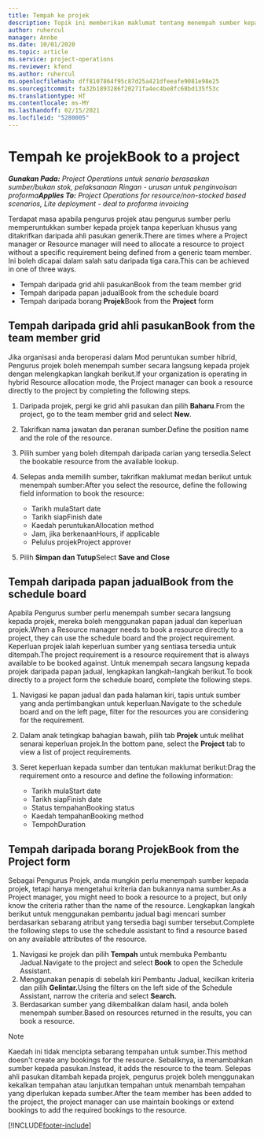 ```yaml
---
title: Tempah ke projek
description: Topik ini memberikan maklumat tentang menempah sumber kepada projek.
author: ruhercul
manager: Annbe
ms.date: 10/01/2020
ms.topic: article
ms.service: project-operations
ms.reviewer: kfend
ms.author: ruhercul
ms.openlocfilehash: dff8107864f95c87d25a421dfeeafe9081e98e25
ms.sourcegitcommit: fa32b1893286f20271fa4ec4be8fc68bd135f53c
ms.translationtype: HT
ms.contentlocale: ms-MY
ms.lasthandoff: 02/15/2021
ms.locfileid: "5280005"
---
```

# <a name="book-to-a-project"></a><span data-ttu-id="26ca3-103">Tempah ke projek</span><span class="sxs-lookup"><span data-stu-id="26ca3-103">Book to a project</span></span>

<span data-ttu-id="26ca3-104">_**Gunakan Pada:** Project Operations untuk senario berasaskan sumber/bukan stok, pelaksanaan Ringan - urusan untuk penginvoisan proforma_</span><span class="sxs-lookup"><span data-stu-id="26ca3-104">_**Applies To:** Project Operations for resource/non-stocked based scenarios, Lite deployment - deal to proforma invoicing_</span></span>

<span data-ttu-id="26ca3-105">Terdapat masa apabila pengurus projek atau pengurus sumber perlu memperuntukkan sumber kepada projek tanpa keperluan khusus yang ditakrifkan daripada ahli pasukan generik.</span><span class="sxs-lookup"><span data-stu-id="26ca3-105">There are times where a Project manager or Resource manager will need to allocate a resource to project without a specific requirement being defined from a generic team member.</span></span> <span data-ttu-id="26ca3-106">Ini boleh dicapai dalam salah satu daripada tiga cara.</span><span class="sxs-lookup"><span data-stu-id="26ca3-106">This can be achieved in one of three ways.</span></span>

- <span data-ttu-id="26ca3-107">Tempah daripada grid ahli pasukan</span><span class="sxs-lookup"><span data-stu-id="26ca3-107">Book from the team member grid</span></span>
- <span data-ttu-id="26ca3-108">Tempah daripada papan jadual</span><span class="sxs-lookup"><span data-stu-id="26ca3-108">Book from the schedule board</span></span>
- <span data-ttu-id="26ca3-109">Tempah daripada borang **Projek**</span><span class="sxs-lookup"><span data-stu-id="26ca3-109">Book from the **Project** form</span></span>

## <a name="book-from-the-team-member-grid"></a><span data-ttu-id="26ca3-110">Tempah daripada grid ahli pasukan</span><span class="sxs-lookup"><span data-stu-id="26ca3-110">Book from the team member grid</span></span>

<span data-ttu-id="26ca3-111">Jika organisasi anda beroperasi dalam Mod peruntukan sumber hibrid, Pengurus projek boleh menempah sumber secara langsung kepada projek dengan melengkapkan langkah berikut.</span><span class="sxs-lookup"><span data-stu-id="26ca3-111">If your organization is operating in hybrid Resource allocation mode, the Project manager can book a resource directly to the project by completing the following steps.</span></span>

1. <span data-ttu-id="26ca3-112">Daripada projek, pergi ke grid ahli pasukan dan pilih **Baharu**.</span><span class="sxs-lookup"><span data-stu-id="26ca3-112">From the project, go to the team member grid and select **New**.</span></span>
2. <span data-ttu-id="26ca3-113">Takrifkan nama jawatan dan peranan sumber.</span><span class="sxs-lookup"><span data-stu-id="26ca3-113">Define the position name and the role of the resource.</span></span>
3. <span data-ttu-id="26ca3-114">Pilih sumber yang boleh ditempah daripada carian yang tersedia.</span><span class="sxs-lookup"><span data-stu-id="26ca3-114">Select the bookable resource from the available lookup.</span></span>
4. <span data-ttu-id="26ca3-115">Selepas anda memilih sumber, takrifkan maklumat medan berikut untuk menempah sumber:</span><span class="sxs-lookup"><span data-stu-id="26ca3-115">After you select the resource, define the following field information to book the resource:</span></span>

    - <span data-ttu-id="26ca3-116">Tarikh mula</span><span class="sxs-lookup"><span data-stu-id="26ca3-116">Start date</span></span>
    - <span data-ttu-id="26ca3-117">Tarikh siap</span><span class="sxs-lookup"><span data-stu-id="26ca3-117">Finish date</span></span>
    - <span data-ttu-id="26ca3-118">Kaedah peruntukan</span><span class="sxs-lookup"><span data-stu-id="26ca3-118">Allocation method</span></span>
    - <span data-ttu-id="26ca3-119">Jam, jika berkenaan</span><span class="sxs-lookup"><span data-stu-id="26ca3-119">Hours, if applicable</span></span>
    - <span data-ttu-id="26ca3-120">Pelulus projek</span><span class="sxs-lookup"><span data-stu-id="26ca3-120">Project approver</span></span>

6. <span data-ttu-id="26ca3-121">Pilih **Simpan dan Tutup**</span><span class="sxs-lookup"><span data-stu-id="26ca3-121">Select **Save and Close**</span></span>

## <a name="book-from-the-schedule-board"></a><span data-ttu-id="26ca3-122">Tempah daripada papan jadual</span><span class="sxs-lookup"><span data-stu-id="26ca3-122">Book from the schedule board</span></span>

<span data-ttu-id="26ca3-123">Apabila Pengurus sumber perlu menempah sumber secara langsung kepada projek, mereka boleh menggunakan papan jadual dan keperluan projek.</span><span class="sxs-lookup"><span data-stu-id="26ca3-123">When a Resource manager needs to book a resource directly to a project, they can use the schedule board and the project requirement.</span></span> <span data-ttu-id="26ca3-124">Keperluan projek ialah keperluan sumber yang sentiasa tersedia untuk ditempah.</span><span class="sxs-lookup"><span data-stu-id="26ca3-124">The project requirement is a resource requirement that is always available to be booked against.</span></span> <span data-ttu-id="26ca3-125">Untuk menempah secara langsung kepada projek daripada papan jadual, lengkapkan langkah-langkah berikut.</span><span class="sxs-lookup"><span data-stu-id="26ca3-125">To book directly to a project form the schedule board, complete the following steps.</span></span>

1. <span data-ttu-id="26ca3-126">Navigasi ke papan jadual dan pada halaman kiri, tapis untuk sumber yang anda pertimbangkan untuk keperluan.</span><span class="sxs-lookup"><span data-stu-id="26ca3-126">Navigate to the schedule board and on the left page, filter for the resources you are considering for the requirement.</span></span>
2. <span data-ttu-id="26ca3-127">Dalam anak tetingkap bahagian bawah, pilih tab **Projek** untuk melihat senarai keperluan projek.</span><span class="sxs-lookup"><span data-stu-id="26ca3-127">In the bottom pane, select the **Project** tab to view a list of project requirements.</span></span>
3. <span data-ttu-id="26ca3-128">Seret keperluan kepada sumber dan tentukan maklumat berikut:</span><span class="sxs-lookup"><span data-stu-id="26ca3-128">Drag the requirement onto a resource and define the following information:</span></span>

    - <span data-ttu-id="26ca3-129">Tarikh mula</span><span class="sxs-lookup"><span data-stu-id="26ca3-129">Start date</span></span>
    - <span data-ttu-id="26ca3-130">Tarikh siap</span><span class="sxs-lookup"><span data-stu-id="26ca3-130">Finish date</span></span>
    - <span data-ttu-id="26ca3-131">Status tempahan</span><span class="sxs-lookup"><span data-stu-id="26ca3-131">Booking status</span></span>
    - <span data-ttu-id="26ca3-132">Kaedah tempahan</span><span class="sxs-lookup"><span data-stu-id="26ca3-132">Booking method</span></span>
    - <span data-ttu-id="26ca3-133">Tempoh</span><span class="sxs-lookup"><span data-stu-id="26ca3-133">Duration</span></span>

## <a name="book-from-the-project-form"></a><span data-ttu-id="26ca3-134">Tempah daripada borang Projek</span><span class="sxs-lookup"><span data-stu-id="26ca3-134">Book from the Project form</span></span>

<span data-ttu-id="26ca3-135">Sebagai Pengurus Projek, anda mungkin perlu menempah sumber kepada projek, tetapi hanya mengetahui kriteria dan bukannya nama sumber.</span><span class="sxs-lookup"><span data-stu-id="26ca3-135">As a Project manager, you might need to book a resource to a project, but only know the criteria rather than the name of the resource.</span></span> <span data-ttu-id="26ca3-136">Lengkapkan langkah berikut untuk menggunakan pembantu jadual bagi mencari sumber berdasarkan sebarang atribut yang tersedia bagi sumber tersebut.</span><span class="sxs-lookup"><span data-stu-id="26ca3-136">Complete the following steps to use the schedule assistant to find a resource based on any available attributes of the resource.</span></span> 

1. <span data-ttu-id="26ca3-137">Navigasi ke projek dan pilih **Tempah** untuk membuka Pembantu Jadual.</span><span class="sxs-lookup"><span data-stu-id="26ca3-137">Navigate to the project and select **Book** to open the Schedule Assistant.</span></span>
2. <span data-ttu-id="26ca3-138">Menggunakan penapis di sebelah kiri Pembantu Jadual, kecilkan kriteria dan pilih **Gelintar.**</span><span class="sxs-lookup"><span data-stu-id="26ca3-138">Using the filters on the left side of the Schedule Assistant, narrow the criteria and select **Search.**</span></span>
3. <span data-ttu-id="26ca3-139">Berdasarkan sumber yang dikembalikan dalam hasil, anda boleh menempah sumber.</span><span class="sxs-lookup"><span data-stu-id="26ca3-139">Based on resources returned in the results, you can book a resource.</span></span>

> [!NOTE]
> <span data-ttu-id="26ca3-140">Kaedah ini tidak mencipta sebarang tempahan untuk sumber.</span><span class="sxs-lookup"><span data-stu-id="26ca3-140">This method doesn't create any bookings for the resource.</span></span> <span data-ttu-id="26ca3-141">Sebaliknya, ia menambahkan sumber kepada pasukan.</span><span class="sxs-lookup"><span data-stu-id="26ca3-141">Instead, it adds the resource to the team.</span></span> <span data-ttu-id="26ca3-142">Selepas ahli pasukan ditambah kepada projek, pengurus projek boleh menggunakan kekalkan tempahan atau lanjutkan tempahan untuk menambah tempahan yang diperlukan kepada sumber.</span><span class="sxs-lookup"><span data-stu-id="26ca3-142">After the team member has been added to the project, the project manager can use maintain bookings or extend bookings to add the required bookings to the resource.</span></span>


[!INCLUDE[footer-include](../includes/footer-banner.md)]